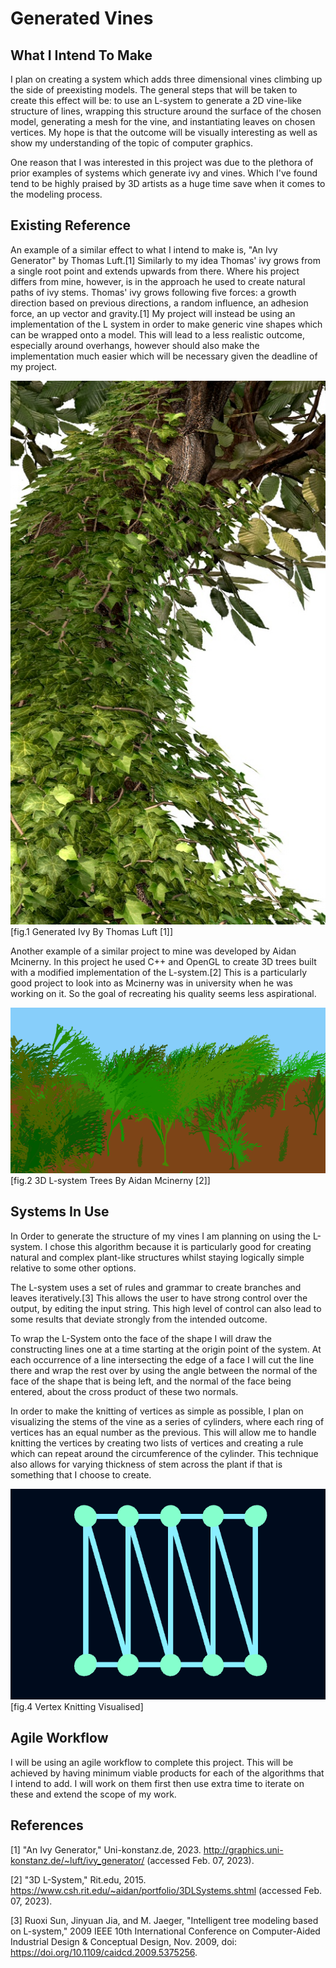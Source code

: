 # Generated Vines 

## What I Intend To Make

<p> I plan on creating a system which adds three dimensional vines climbing up the side of preexisting models. The general steps that will be taken to create this effect will be: to use an L-system to generate a 2D vine-like structure of lines, wrapping this structure around the surface of the chosen model, generating a mesh for the vine, and instantiating leaves on chosen vertices. My hope is that the outcome will be visually interesting as well as show my understanding of the topic of computer graphics.

<p>One reason that I was interested in this project was due to the plethora of prior examples of systems which generate ivy and vines. Which I've found tend to be highly praised by 3D artists as a huge time save when it comes to the modeling process. 

## Existing Reference

<p> An example of a similar effect to what I intend to make is, "An Ivy Generator" by Thomas Luft.[1] Similarly to my idea Thomas' ivy grows from a single root point and extends upwards from there. Where his project differs from mine, however, is in the approach he used to create natural paths of ivy stems. Thomas' ivy grows following five forces: a growth direction based on previous directions, a random influence, an adhesion force, an up vector and gravity.[1] My project will instead be using an implementation of the L system in order to make generic vine shapes which can be wrapped onto a model. This will lead to a less realistic outcome, especially around overhangs, however should also make the implementation much easier which will be necessary given the deadline of my project.
</p>

![Generated Ivy By Thomas Luft](/Images/ImageOfGeneratedIvyByThomasLuft.png)<br>[fig.1 Generated Ivy By Thomas Luft [1]]

<p> Another example of a similar project to mine was developed by Aidan Mcinerny. In this project he used C++ and OpenGL to create 3D trees built with a modified implementation of the L-system.[2] This is a particularly good project to look into as Mcinerny was in university when he was working on it. So the goal of recreating his quality seems less aspirational.
</p>

![3D L-system Trees By Aidan Mcinerny](/Images/3DL-systemTreesByAidanMcinerny.png)<br>[fig.2 3D L-system Trees By Aidan Mcinerny [2]]

## Systems In Use

<p> In Order to generate the structure of my vines I am planning on using the L-system. I chose this algorithm because it is particularly good for creating natural and complex plant-like structures whilst staying logically simple relative to some other options.

<p> The L-system uses a set of rules and grammar to create branches and leaves iteratively.[3] This allows the user to have strong control over the output, by editing the input string. This high level of control can also lead to some results that deviate strongly from the intended outcome.

<p> To wrap the L-System onto the face of the shape I will draw the constructing lines one at a time starting at the origin point of the system. At each occurrence of a line intersecting the edge of a face I will cut the line there and wrap the rest over by using the angle between the normal of the face of the shape that is being left, and the normal of the face being entered, about the cross product of these two normals.

<p> In order to make the knitting of vertices as simple as possible, I plan on visualizing the stems of the vine as a series of cylinders, where each ring of vertices has an equal number as the previous. This will allow me to handle knitting the vertices by creating two lists of vertices and creating a rule which can repeat around the circumference of the cylinder. This technique also allows for varying thickness of stem across the plant if that is something that I choose to create.

![Vertex Knitting Visualised](/Images/VertexknittingVisualised.PNG)<br>[fig.4 Vertex Knitting Visualised]

## Agile Workflow

<p> I will be using an agile workflow to complete this project. This will be achieved by having minimum viable products for each of the algorithms that I intend to add. I will work on them first then use extra time to iterate on these and extend the scope of my work.

## References

[1]
"An Ivy Generator," Uni-konstanz.de, 2023. http://graphics.uni-konstanz.de/~luft/ivy_generator/ (accessed Feb. 07, 2023). <br>

[2]
"3D L-System," Rit.edu, 2015. https://www.csh.rit.edu/~aidan/portfolio/3DLSystems.shtml (accessed Feb. 07, 2023). <br>

‌[3]
Ruoxi Sun, Jinyuan Jia, and M. Jaeger, "Intelligent tree modeling based on L-system," 2009 IEEE 10th International Conference on Computer-Aided Industrial Design & Conceptual Design, Nov. 2009, doi: https://doi.org/10.1109/caidcd.2009.5375256.

